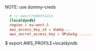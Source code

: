 
NOTE: use dummy-creds

```toml
  # ~/.aws/credentials 
  [localdyndb]
  region = eu-west-1
  aws_access_key_id = dummy...
  aws_secret_access_key = OPuGxGg.......
```


$ export AWS_PROFILE=localdyndb

